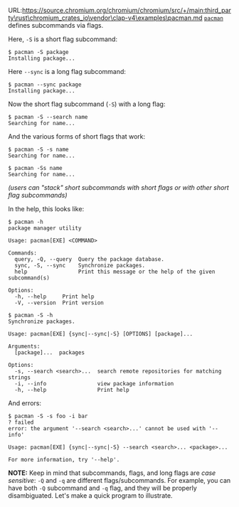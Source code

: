 URL:https://source.chromium.org/chromium/chromium/src/+/main:third_party\rust\chromium_crates_io\vendor\clap-v4\examples\pacman.md
[`pacman`](https://wiki.archlinux.org/index.php/pacman) defines subcommands via flags.

Here, `-S` is a short flag subcommand:
```console
$ pacman -S package
Installing package...

```

Here `--sync` is a long flag subcommand:
```console
$ pacman --sync package
Installing package...

```

Now the short flag subcommand (`-S`) with a long flag:
```console
$ pacman -S --search name
Searching for name...

```

And the various forms of short flags that work:
```console
$ pacman -S -s name
Searching for name...

$ pacman -Ss name
Searching for name...

```
*(users can "stack" short subcommands with short flags or with other short flag subcommands)*

In the help, this looks like:
```console
$ pacman -h
package manager utility

Usage: pacman[EXE] <COMMAND>

Commands:
  query, -Q, --query  Query the package database.
  sync, -S, --sync    Synchronize packages.
  help                Print this message or the help of the given subcommand(s)

Options:
  -h, --help     Print help
  -V, --version  Print version

$ pacman -S -h
Synchronize packages.

Usage: pacman[EXE] {sync|--sync|-S} [OPTIONS] [package]...

Arguments:
  [package]...  packages

Options:
  -s, --search <search>...  search remote repositories for matching strings
  -i, --info                view package information
  -h, --help                Print help

```

And errors:
```console
$ pacman -S -s foo -i bar
? failed
error: the argument '--search <search>...' cannot be used with '--info'

Usage: pacman[EXE] {sync|--sync|-S} --search <search>... <package>...

For more information, try '--help'.

```

<div class="warning">

**NOTE:** Keep in mind that subcommands, flags, and long flags are *case sensitive*: `-Q` and `-q` are different flags/subcommands. For example, you can have both `-Q` subcommand and `-q` flag, and they will be properly disambiguated.
Let's make a quick program to illustrate.

</div>
